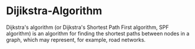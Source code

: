 # Dijikstra-Algorithm
Dijkstra's algorithm (or Dijkstra's Shortest Path First algorithm, SPF algorithm) is an algorithm for finding the shortest paths between nodes in a graph, which may represent, for example, road networks. 
